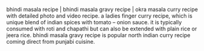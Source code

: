 bhindi masala recipe | bhindi masala gravy recipe | okra masala curry recipe with detailed photo and video recipe. a ladies finger curry recipe, which is unique blend of indian spices with tomato – onion sauce. it is typically consumed with roti and chapathi but can also be extended with plain rice or jeera rice. bhindi masala gravy recipe is popular north indian curry recipe coming direct from punjabi cuisine.